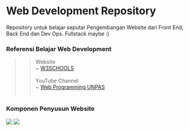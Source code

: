 # Web Development Repository
Repository untuk belajar seputar Pengembangan Website dari Front End, Back End dan Dev Ops. Fullstack maybe :)
### Referensi Belajar Web Development <br>
>> Website <br>
~ <a href="https://w3schools.com" target="_blank">W3SCHOOLS</a> <br><br>
>> YouTube Channel <br>
~ <a href="https://youtube.com/webprogrammingunpas">Web Programming UNPAS</a>
<br><br>
### Komponen Penyusun Website
<img src="https://img.shields.io/badge/HTML-000?style=for-the-badge&logo=html&logoColor=fff" />
<img src="https://img.shields.io/badge/CSS-000?style=for-the-badge&logo=css&logoColor=fff" />

